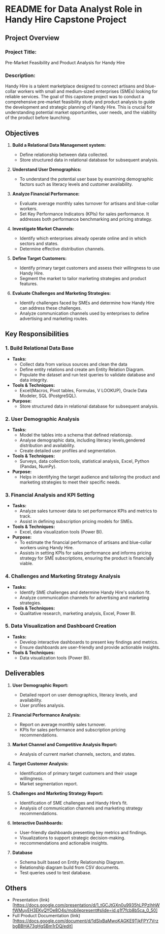 # README for Data Analyst Role in Handy Hire Capstone Project

## Project Overview

### Project Title: 
Pre-Market Feasibility and Product Analysis for Handy Hire

### Description:
Handy Hire is a talent marketplace designed to connect artisans and blue-collar workers with small and medium-sized enterprises (SMEs) looking for reliable services. The goal of this capstone project was to conduct a comprehensive pre-market feasibility study and product analysis to guide the development and strategic planning of Handy Hire. 
This is crucial for understanding potential market opportunities, user needs, and the viability of the product before launching.

## Objectives

1. **Build a Relational Data Management system:**
   - Define relationship between data collected.
   - Store structured data in relational database for subsequent analysis.
2. **Understand User Demographics:**
   - To understand the potential user base by examining demographic factors such as literacy levels and customer availability.

3. **Analyze Financial Performance:**
   - Evaluate average monthly sales turnover for artisans and blue-collar workers.
   - Set Key Performance Indicators (KPIs) for sales performance. It addresses both performance benchmarking and pricing strategy.

4. **Investigate Market Channels:**
   - Identify which enterprises already operate online and in which sectors and states.
   - Determine effective distribution channels.

5. **Define Target Customers:**
   - Identify primary target customers and assess their willingness to use Handy Hire.
   - Segment the market to tailor marketing strategies and product features.

6. **Evaluate Challenges and Marketing Strategies:**
   - Identify challenges faced by SMEs and determine how Handy Hire can address these challenges.
   - Analyze communication channels used by enterprises to define advertising and marketing routes.


## Key Responsibilities

### 1. Build Relational Data Base
- **Tasks:**
  - Collect data from various sources and clean the data
  - Define entity relations and create am Entity Relation Diagram.
  - Populate the dataset and run test queries to validate database and data integrity.
- **Tools & Techniques:**
   - Excel(Macros, Pivot tables, Formulas, V LOOKUP), Oracle Data Modeler, SQL (PostgreSQL).
- **Purpose:**
   - Store structured data in relational database for subsequent analysis.

### 2. User Demographic Analysis
- **Tasks:**
  - Model the tables into a schema that defined relationsip.
  - Analyse demographic data, including literacy levels,gendered distribution and availability.
  - Create detailed user profiles and segmentation.
- **Tools & Techniques:**
  - Surveys, data collection tools, statistical analysis, Excel, Python (Pandas, NumPy).
- **Purpose:** 
  - Helps in identifying the target audience and tailoring the product and marketing strategies to meet their specific needs.
 

### 3. Financial Analysis and KPI Setting
- **Tasks:**
  - Analyze sales turnover data to set performance KPIs and metrics to track.
  - Assist in defining subscription pricing models for SMEs.
- **Tools & Techniques:**
  - Excel, data visualization tools (Power BI).
- **Purpose:**
  - To estimate the financial performance of artisans and blue-collar workers using Handy Hire.
  - Assists in setting KPIs for sales performance and informs pricing strategy for SME subscriptions, ensuring the product is financially viable.

### 4. Challenges and Marketing Strategy Analysis
- **Tasks:**
  - Identify SME challenges and determine Handy Hire's solution fit.
  - Analyze communication channels for advertising and marketing strategies.
- **Tools & Techniques:**
  - Qualitative research, marketing analysis, Excel, Power BI.
  

### 5. Data Visualization and Dashboard Creation
- **Tasks:**
  - Develop interactive dashboards to present key findings and metrics.
  - Ensure dashboards are user-friendly and provide actionable insights.
- **Tools & Techniques:**
  - Data visualization tools (Power BI).

## Deliverables

1. **User Demographic Report:**
   - Detailed report on user demographics, literacy levels, and availability.
   - User profiles analysis.

2. **Financial Performance Analysis:**
   - Report on average monthly sales turnover.
   - KPIs for sales performance and subscription pricing recommendations.

3. **Market Channel and Competitive Analysis Report:**
   - Analysis of current market channels, sectors, and states.

4. **Target Customer Analysis:**
   - Identification of primary target customers and their usage willingness.
   - Market segmentation report.

5. **Challenges and Marketing Strategy Report:**
   - Identification of SME challenges and Handy Hire’s fit.
   - Analysis of communication channels and marketing strategy recommendations.

6. **Interactive Dashboards:**
   - User-friendly dashboards presenting key metrics and findings.
   - Visualizations to support strategic decision-making.
   - reccommendations and actionable insights.
  
7. **Database**
   - Schema built based on Entity Relationship Diagram.
   - Relationship diagram build from CSV documents.
   - Test queries used to test database.


## Others

- Presentation (link)[https://docs.google.com/presentation/d/1_tGCJtGXn0u9935hLPPzlhhWfWMuyEH3EKyQYOe8O4s/mobilepresent#slide=id.g1f7fcb8b5ca_0_50]
- Full Product Documentation (link)[https://docs.google.com/document/d/1dSlxBaMwoKAGKE9TjkFPY7VrzbgBBHA73gHgSBm1rDQ/edit]